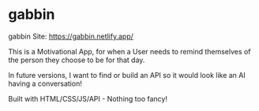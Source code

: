 # gabbin
gabbin Site: https://gabbin.netlify.app/

This is a Motivational App, for when a User needs to remind themselves of the person they choose to be for that day.

In future versions, I want to find or build an API so it would look like an AI having a conversation!

Built with HTML/CSS/JS/API - Nothing too fancy!
